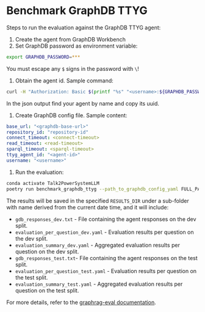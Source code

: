 # Benchmark GraphDB TTYG

Steps to run the evaluation against the GraphDB TTYG agent:
1. Create the agent from GraphDB Workbench
1. Set GraphDB password as environment variable:
```bash
export GRAPHDB_PASSWORD=***
```
You must escape any `$` signs in the password with `\`!
1. Obtain the agent id. Sample command:
```bash
curl -H "Authorization: Basic $(printf "%s" "<username>:${GRAPHDB_PASSWORD}" | base64)" <graphdb-base-url>/rest/chat/agents
```
In the json output find your agent by name and copy its uuid.
1. Create GraphDB config file. Sample content:
```yaml
base_url: "<graphdb-base-url>"
repository_id: "repository-id"
connect_timeout: <connect-timeout>
read_timeout: <read-timeout>
sparql_timeout: <sparql-timeout>
ttyg_agent_id: "<agent-id>"
username: "<username>"
```
1. Run the evaluation:

```bash
conda activate Talk2PowerSystemLLM
poetry run benchmark_graphdb_ttyg --path_to_graphdb_config_yaml FULL_PATH_TO_GRAPHDB_CONFIG --qa-dataset-path FULL_PATH_TO_QA_DATASET --results_dir RESULTS_DIR --n_templates MAX_NUMBER_OF_TEMPLATES_FOR_DEV_AND_TEST
```

The results will be saved in the specified `RESULTS_DIR` under a sub-folder with name derived from the current date time, and it will include:

- `gdb_responses_dev.txt` - File containing the agent responses on the dev split.
- `evaluation_per_question_dev.yaml` - Evaluation results per question on the dev split.
- `evaluation_summary_dev.yaml` - Aggregated evaluation results per question on the dev split.
- `gdb_responses_test.txt`- File containing the agent responses on the test split.
- `evaluation_per_question_test.yaml` - Evaluation results per question on the test split.
- `evaluation_summary_test.yaml` - Aggregated evaluation results per question on the test split.

For more details, refer to the [graphrag-eval documentation](https://github.com/Ontotext-AD/graphrag-eval).
